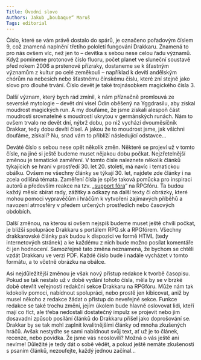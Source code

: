 ```yaml
---
Title: Úvodní slovo
Authors: Jakub „boubaque“ Maruš
Tags: editorial
---
```


Číslo, které se vám právě dostalo do spárů, je označeno pořadovým číslem 9, což znamená naplnění třetího pololetí fungování Drakkaru. Znamená to pro nás ovšem víc, než jen to – devítka s sebou nese celou řadu významů. Když pomineme protonové číslo fluoru, počet planet ve sluneční soustavě před rokem 2006 a prstenové přízraky, dostaneme se k šťastným významům z kultur po celé zeměkouli – například k devíti andělským chórům na nebesích nebo šťastnému čínskému číslu, které zní stejně jako slovo pro dlouhé trvání. Číslo devět je také trojnásobkem magického čísla 3.

Další význam, který bych rád zmínil, k nám příznačně promlouvá ze severské mytologie – devět dní visel Ódin oběšený na Yggdrasilu, aby získal moudrost magických run. A my doufáme, že jsme získali alespoň část moudrosti srovnatelné s moudrostí ukrytou v germánských runách. Nám to ovšem trvalo ne devět dní, nýbrž dobu, po niž vychází dvouměsíčník Drakkar, tedy dobu devíti čísel. A jakou že to moudrost jsme, jak všichni doufáme, získali? Nu, snad vám to přiblíží následující odstavce…

Deváté číslo s sebou nese opět několik změn. Některé se projeví už v tomto čísle, na jiné si ještě budeme muset nějakou dobu počkat. Nejzřetelnější změnou je tematické zaměření. V tomto čísle naleznete několik článků týkajících se hraní v prostředí 30. let 20. století, má navíc i tematickou obálku. Ovšem ne všechny články se týkají 30. let, najdete zde články i na zcela odlišná témata. Zaměření čísla je spíše taková pomůcka pro inspiraci autorů a především reakce na tzv. „[support fóra](http://rpgforum.cz/forum/viewtopic.php?t=5872)“ na RPGfóru. Ta budou každý měsíc sbírat rady, zážitky a odkazy na další texty či obrázky, které mohou pomoci vypravěčům i hráčům k vytvoření zajímavých příběhů a navození atmosféry v předem určených prostředích nebo časových obdobích.

Další změnou, na kterou si ovšem nejspíš budeme muset ještě chvíli počkat, je bližší spolupráce Drakkaru s portálem RPG.sk a RPGfórem. Všechny drakkarovské články pak budou k dispozici ve formě HTML (tedy internetových stránek) a ke každému z nich bude možno posílat komentáře či jen hodnocení. Samozřejmě tato změna neznamená, že bychom se chtěli vzdát Drakkaru ve verzi PDF. Každé číslo bude i nadále vycházet v tomto formátu, a to včetně obrázku na obálce.

Asi nejdůležitější změnou je však nový přístup redakce k tvorbě časopisu. Pokud se tak nestalo už v době vydání tohoto čísla, měla by se v brzké době otevřít veřejnosti redakční sekce Drakkaru na RPGfóru. Může nám tak kdokoliv pomoci, nabídnout spolupráci, nebo prostě jen kibicovat, aniž by musel někoho z redakce žádat o přístup do neveřejné sekce. Funkce redakce se také trochu změní, jejím úkolem bude hlavně oslovovat lidi, kteří mají co říct, ale třeba nedostali dostatečný impulz se projevit nebo jim dosavadní způsob posílání článků do Drakkaru přišel jako doprošování se. Drakkar by se tak mohl zaplnit kvalitnějšími články od mnoha zkušených hráčů. Avšak nestyďte se sami nabídnout svůj text, ať už je to článek, recenze, nebo povídka. Že jsme vás neoslovili? Možná o vás ještě ani nevíme! Důležité je tedy dát o sobě vědět, a pokud ještě nemáte zkušenosti s psaním článků, nezoufejte, každý jednou začínal…

